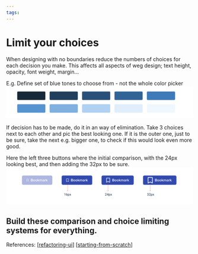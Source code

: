 ```yaml
--- 
tags:
---
```


# Limit your choices

When designing with no boundaries reduce the numbers of choices for each decision you make.
This affects all aspects of weg design; text height, opacity, font weight, margin...

E.g. Define set of blue tones to choose from - not the whole color picker
![](../../attachments/2021-02-09-13-27-22.png)

If decision has to be made, do it in an way of elimination. Take 3 choices next to each other and pic the best looking one. If it is the outer one, just to be sure, take the next e.g. bigger one, to check if this would look even more good. 

Here the left three buttons where the initial comparison, with the 24px looking best, and then adding the 32px to be sure.
![](../../attachments/2021-02-09-13-30-46.png)

Build these comparison and choice limiting systems for everything.
---
References:
[[refactoring-ui]]
[[starting-from-scratch]]

[//begin]: # "Autogenerated link references for markdown compatibility"
[refactoring-ui]: refactoring-ui.md "Refactoring UI"
[starting-from-scratch]: structure/starting-from-scratch.md "Starting from scratch"
[//end]: # "Autogenerated link references"